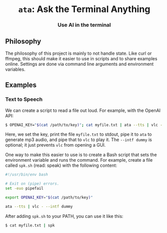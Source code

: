 <h1 align="center"><code>ata</code>: Ask the Terminal Anything</h1>

<h3 align="center">Use AI in the terminal</h3>

## Philosophy

The philosophy of this project is mainly to not handle state.
Like curl or ffmpeg, this should make it easier to use in scripts and to share examples online.
Settings are done via command line arguments and environment variables.

## Examples

### Text to Speech

We can create a script to read a file out loud.
For example, with the OpenAI API:

```sh
$ OPENAI_KEY="$(cat /path/to/key)"; cat myfile.txt | ata --tts | vlc - --intf dummy
```

Here, we set the key, print the file `myfile.txt` to stdout, pipe it to `ata` to generate mp3 audio, and pipe that to `vlc` to play it.
The `--intf dummy` is optional; it just prevents `vlc` from opening a GUI.

One way to make this easier to use is to create a Bash script that sets the environment variable and runs the command.
For example, create a file called `spk.sh` (read: speak) with the following content:

```bash
#!/usr/bin/env bash

# Exit on (pipe) errors.
set -euo pipefail

export OPENAI_KEY="$(cat /path/to/key)"

ata --tts | vlc - --intf dummy
```

After adding `spk.sh` to your PATH, you can use it like this:

```sh
$ cat myfile.txt | spk
```
